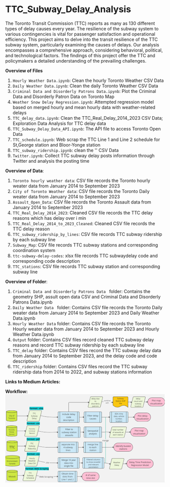 # TTC_Subway_Delay_Analysis
The Toronto Transit Commission (TTC) reports as many as 130 different types of delay causes every year. The resilience of the subway system to various contingencies is vital for passenger satisfaction and operational efficiency. This project aims to delve into the transit resilience of the TTC subway system, particularly examining the causes of delays. Our analysis encompasses a comprehensive approach, considering behavioral, political, and technological factors. The findings of this project offer the TTC and policymakers a detailed understanding of the prevailing challenges. 

**Overview of Files**
1. ```Hourly Weather Data.ipynb```: Clean the hourly Toronto Weather CSV Data
2. ```Daily Weather Data.ipynb```: Clean the daily Toronto Weather CSV Data
3. ```Criminal Data and Disorderly Patrons Data.ipynb```: Plot the Criminal Data and Disorderly Patron Data on Toronto Map
4. ```Weather Snow Delay Regression.ipynb```: Attempted regression model based on merged hourly and mean hourly data with weather-related delays
5. ```TTC_delay_data.ipynb```: Clean the TTC_Real_Delay_2014_2023 CSV Data; Exploration Data Analysis for TTC delay data
6. ```TTC_Subway_Delay_Data_API.ipynb```: The API file to access Toronto Open Data
7. ```TTC_schedule.ipynb```: Web scrap the TTC Line 1 and Line 2 schedule for St,George station and Bloor-Yonge station
8. ```TTC_subway_ridership.ipynb```: clean the '' CSV Data
9. ```Twitter.ipynb```: Collect TTC subway delay posts information through Twitter and analysis the posting time

**Overview of Data**:
1. ```Toronto hourly weather data```: CSV file records the Toronto hourly weater data from January 2014 to September 2023
2. ```City of Toronto Weather data```: CSV file records the Toronto Daily weater data from January 2014 to September 2023
3. ```Assault_Open_Data```: CSV file records the Toronto Assault data from January 2014 to September 2023
4. ```TTC_Real_Delay_2014_2023```: Cleaned CSV file records the TTC delay reasons which has delay over i min
5. ```TTC_Real_Delay_2014_to_2023_Cleaned```: Cleaned CSV file records the TTC delay reason
7. ```TTC_subway_ridership_by_lines```: CSV file records TTC subway ridership by each subway line
8. ```Subway_Map```: CSV file records TTC subway stations and corresponding coordination system
9. ```ttc-subway-delay-codes```: xlsx file records TTC subwaydelay code and corresponding code description
10. ```TTC_stations```: CSV file records TTC subway station and corresponding subway line

**Overview of Folder**:
1. ```Criminal Data and Disorderly Patrons Data ``` folder: Contains the geometry SHP, assult open data CSV and Criminal Data and Disorderly Patrons Data.ipynb
2. ```Daily Weather Data ``` folder: Contains CSV file records the Toronto Daily weater data from January 2014 to September 2023 and Daily Weather Data.ipynb
3. ```Hourly Weather Data``` folder: Contains CSV file records the Toronto Hourly weater data from January 2014 to September 2023 and Hourly Weather Data.ipynb
4. ```Output``` folder: Contains CSV files record cleaned TTC subway delay reasons and record TTC subway ridership by each subway line 
5. ```TTC_delay``` folder: Contains CSV files record the TTC subway delay data from January 2014 to September 2023, and the delay code and code description
6. ```TTC_ridership``` folder: Contains CSV files record the TTC subway ridership data from 2014 to 2022, and subway stations information

**Links to Medium Articles:**



**Workflow:**
![Overall Illustration](https://github.com/YuqiHu/TTC_Subway_Delay_Analysis/raw/20231109-nicole-regressionmodel/Overall_Illustration.png)





